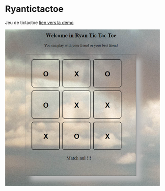 # Ryantictactoe
Jeu de tictactoe
<a href="https://mrryanwise.github.io/Ryantictactoe.io/">lien vers la démo </a>

<img src="images/TicTacToe.png"/>
